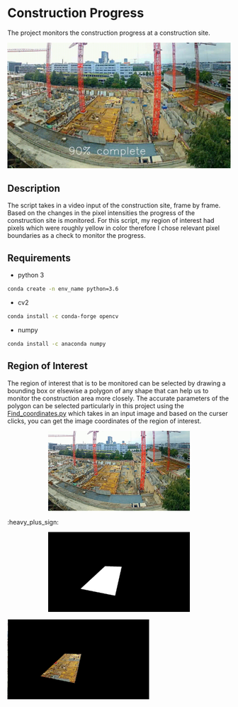 # Construction Progress

The project monitors the construction progress at a construction site.

![caption](https://github.com/hamza9305/Construction-Progress/blob/main/output/progress.gif)

## Description
The script takes in a video input of the construction site, frame by frame. Based on the changes in the pixel intensities the progress of the construction site is monitored. For this script, my region of interest had pixels which were roughly yellow in color therefore I chose relevant pixel boundaries as a check to monitor the progress.

## Requirements
- python 3
```bash
conda create -n env_name python=3.6
```
- cv2
```bash
conda install -c conda-forge opencv
```
- numpy
```bash
conda install -c anaconda numpy
```
## Region of Interest
The region of interest that is to be monitored can be selected by drawing a bounding box or elsewise a polygon of any shape that can help us to monitor the construction area more closely. The accurate parameters of the polygon can be selected particularly in this project using the [Find_coordinates.py](https://github.com/hamza9305/Construction-Progress/blob/main/Find_coordinates.py) which takes in an input image and based on the curser clicks, you can get the image coordinates of the region of interest.

<p align="center">
  <img width="320" height="180" src="https://github.com/hamza9305/Construction-Progress/blob/main/data/Images/image0.png">
</p>
:heavy_plus_sign:
<p align="center">
  <img width="320" height="180" src="https://github.com/hamza9305/Construction-Progress/blob/main/data/Images/mask.png">
</p>
<p align="center">
  <img width="320" height="180" src="https://github.com/hamza9305/Construction-Progress/blob/main/data/Images/maked_img.png" img align = "left">
</p>
